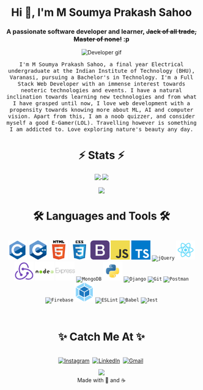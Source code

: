 <h1 align="center">Hi 👋, I'm M Soumya Prakash Sahoo</h1>
<h3 align="center">A passionate software developer and learner, <s>Jack of all trade, Master of none!</s> :p</h3>
<p align='center'>
  <img  src=https://www.wingstechsolutions.com/wp-content/uploads/2022/03/full-stack-development.gif alt="Developer gif">   
</p>

<p align="center">
  <samp>
I'm M Soumya Prakash Sahoo, a final year Electrical undergraduate at the Indian Institute of Technology (BHU), Varanasi, pursuing a Bachelor's in Technology. I'm a Full Stack Web Developer with an immense interest towards neoteric technologies and events. I have a natural inclination towards learning new technologies and from what I have grasped until now, I love web development with a propensity towards knowing more about ML, AI and computer vision. Apart from this, I am a noob quizzer, and consider myself a good E-Gamer(LOL). Travelling however is something I am addicted to. Love exploring nature's beauty any day.
  </samp>
</p>

<h1 align="center">⚡ Stats ⚡</h1>


<div align=center>
    <a href="https://github.com/gritty-git/github-readme-stats">
      <img width=450 align="center" src="https://streak-stats.demolab.com?user=gritty-git&theme=tokyonight&hide_border=true&border_radius=7" />
    </a>
  <a href="https://github.com/gritty-git/github-readme-stats">
      <img width=450 align="center" src="https://github-readme-stats.vercel.app/api?username=gritty-git&show_icons=true&theme=tokyonight&hide_border=true" />
    </a>
  </div>
  <br>
<div align=center>
    <a href="https://github.com/gritty-git/github-readme-stats">
      <img width=390 align="center" src="https://github-readme-stats.vercel.app/api/top-langs/?username=gritty-git&title_color=61dafb&hide=c%2B%2B&text_color=ffffff&icon_color=61dafb&bg_color=20232a&langs_count=8&layout=compact&border_color=61dafb&hide_border=true" />
    </a>
  </div>

<h1 align="center">🛠️ Languages and Tools 🛠️</h1>
<p align="center">
<br>
 <code><img height="50" src="https://github.com/devicons/devicon/blob/master/icons/c/c-original.svg" alt="C"></code>
<code><img height="50" src="https://raw.githubusercontent.com/devicons/devicon/master/icons/cplusplus/cplusplus-original.svg" alt="C++"></code>
<code><img height="50" src="https://raw.githubusercontent.com/github/explore/80688e429a7d4ef2fca1e82350fe8e3517d3494d/topics/html/html.png" alt="HTML"></code>
<code><img height="50" src="https://raw.githubusercontent.com/github/explore/80688e429a7d4ef2fca1e82350fe8e3517d3494d/topics/css/css.png" alt="CSS"></code>
<code><img height="50" src="https://raw.githubusercontent.com/github/explore/80688e429a7d4ef2fca1e82350fe8e3517d3494d/topics/bootstrap/bootstrap.png" alt="Bootstrap"></code>
<code><img height="50" src="https://raw.githubusercontent.com/github/explore/80688e429a7d4ef2fca1e82350fe8e3517d3494d/topics/javascript/javascript.png" alt="Javascript"></code>
<code><img height="50" src="https://raw.githubusercontent.com/github/explore/80688e429a7d4ef2fca1e82350fe8e3517d3494d/topics/typescript/typescript.png" alt="Typescript"></code>
<code><img height="50" src="https://www.vectorlogo.zone/logos/jquery/jquery-ar21.svg" alt="jQuery"></code> 
<code><img height="50" src="https://raw.githubusercontent.com/github/explore/80688e429a7d4ef2fca1e82350fe8e3517d3494d/topics/react/react.png" alt="ReactJS"></code>
<code><img height="50" src="https://raw.githubusercontent.com/github/explore/80688e429a7d4ef2fca1e82350fe8e3517d3494d/topics/redux/redux.png" alt="Redux"></code>
<code><img height="50" src="https://github.com/devicons/devicon/blob/master/icons/nodejs/nodejs-original-wordmark.svg" alt="NodeJS"></code>
<code><img height="50" src="https://raw.githubusercontent.com/github/explore/80688e429a7d4ef2fca1e82350fe8e3517d3494d/topics/express/express.png" alt="Express"></code>
<code><img height="50" src="https://www.vectorlogo.zone/logos/mongodb/mongodb-ar21.svg" alt="MongoDB"></code>
<code><img height="50" src="https://raw.githubusercontent.com/github/explore/80688e429a7d4ef2fca1e82350fe8e3517d3494d/topics/python/python.png" alt="Python"></code>
<code><img height="50" src="https://www.vectorlogo.zone/logos/djangoproject/djangoproject-ar21.svg" alt="Django"></code>
<code><img height="50" src="https://www.vectorlogo.zone/logos/git-scm/git-scm-icon.svg" alt="Git"></code>
<code><img  height="50" src="https://www.vectorlogo.zone/logos/getpostman/getpostman-icon.svg" alt="Postman"></code>
<code><img height="50" src="https://www.vectorlogo.zone/logos/firebase/firebase-icon.svg" alt="Firebase"></code>
<code><img height="50" src="https://github.com/devicons/devicon/blob/master/icons/webpack/webpack-original.svg" alt="Webpack"></code>
<code><img height="50" src="https://www.vectorlogo.zone/logos/eslint/eslint-ar21.svg" alt="ESLint"></code>
<code><img height="50" src="https://www.vectorlogo.zone/logos/babeljs/babeljs-icon.svg" alt="Babel"></code>
<code><img height="50" src="https://www.vectorlogo.zone/logos/jestjsio/jestjsio-icon.svg" alt="Jest"></code>

</p><br>
<h1 align="center">✨ Catch Me At ✨</h1>
<p align="center">
<br>
<a href="https://www.instagram.com/msoumya_1300/"><img src="https://img.shields.io/badge/instagram-%23E4405F.svg?&style=for-the-badge&logo=instagram&logoColor=white" alt="Instagram" /></a>&nbsp;
<a href="https://www.linkedin.com/in/m-soumya-739bb31a0/"><img src="https://img.shields.io/badge/linkedin-%230077B5.svg?&style=for-the-badge&logo=linkedin&logoColor=white" alt="LinkedIn" /></a>&nbsp;
<a href="mailto:msoumya.iitbhu@gmail.com?subject=Wassup"><img src="https://img.shields.io/badge/gmail-%23D14836.svg?&style=for-the-badge&logo=gmail&logoColor=white" alt="Gmail"/></a>&nbsp;
</p>

<p align="center">
  <img src="https://komarev.com/ghpvc/?username=gritty-git"><br>
Made with 💖 and ☕</p>

